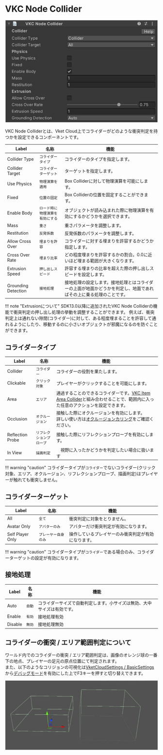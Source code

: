 # VKC Node Collider

![VKCNodeCollider_1](img/VKCNodeCollider_1.jpg)

VKC Node Colliderとは、Vket Cloud上でコライダーがどのような衝突判定を持つかを設定できるコンポーネントです。

| Label | 名称 | 機能 |
| ---- | ---- | ---- |
| Collider Type | `コライダータイプ` | コライダーのタイプを指定します。 |
| Collider Target | `コライダーターゲット` | ターゲットを指定します。 |
| Use Physics | `物理演算を適用` | Box Colliderに対して物理演算を可能にします。 |
| Fixed | `位置の固定` | Box Colliderの位置を固定することができます。 |
| Enable Body | `ロード時に物理演算を有効にする` | オブジェクトが読み込まれた際に物理演算を有効にするかどうかを選択できます。 |
| Mass | `重さ` | 重さパラメータを調整します。 |
| Restitution | `反発係数` | 反発係数のパラメータを調整します。 |
| Allow Cross Over | `埋まりを許容` | コライダーに対する埋まりを許容するかどうか指定します。 |
| Cross Over Rate | `埋まり比率` | どの程度埋まりを許容するかの割合。0.0に近いほど埋まる範囲が大きくなります。 |
| Extrusion Speed | `押し出しスピード` | 許容する埋まりの比率を超えた際の押し出しスピードを設定します。|
| Grounding Detection | `接地処理` | 接地処理の設定します。接地処理とはコライダーの上面が地面かどうかを判定し、地面であればその上に乗る処理のことです。 |

!!! note "Extrusionについて"
    SDK13.0以降に追加されたVKC Node Colliderの機能で衝突判定の押し出し処理の挙動を調整することができます。
    例えば、衝突判定上は通れない隙間(コライダー)に対して、ある程度埋まることを許容して通れるようにしたり、移動するのに小さいオブジェクトが邪魔になるのを防ぐことができます。

## コライダータイプ

| Label | 名称 | 機能 |
| ---- | ---- | ---- |
| Collider | `コライダー` | コライダーの役割を果たします。 |
| Clickable | `クリック対象` | プレイヤーがクリックすることを可能にします。|
| Area | `エリア` | 通過することのできるコライダーです。[VKC Item Area Collider](./VKCItemAreaCollider.md)と組み合わせることで、範囲内に入った任意のアクションを設定できます。 |
| Occlusion | `オクルージョン` | 接触した際にオクルージョンを有効にします。<br>詳しい使い方は[オクルージョンカリング](../WorldOptimization/OcclusionCulling.md)をご確認ください。 |
| Reflection Probe | `リフレクションプローブ` | 接触した際にリフレクションプローブを有効にします。 |
| In View | `描画判定` |　視野に入ったかどうかを判定したい場合に扱います  |

!!! warning "caution"
    コライダータイプが`コライダー`でないコライダー(クリック対象、エリア、オクルージョン、リフレクションプローブ、描画判定)はプレイヤーが触れても衝突しません。

## コライダーターゲット

| Label | 名称 | 機能 |
| ---- | ---- | ---- |
| All | `全て` | 衝突判定に対象をとりません。 |
| Avatar Only | `アバターのみ` | アバターだけ衝突判定が有効になります。 |
| Self Player Only | `プレーヤー自身のみ` | 操作しているプレイヤーのみ衝突判定が有効になります。|

!!! warning "caution"
    コライダータイプが`コライダー`である場合のみ、コライダーターゲットの設定が有効になります。

## 接地処理

| Label | 名称 | 機能 |
| ---- | ---- | ---- |
| Auto | `自動` | コライダーサイズで自動判定します。小サイズは無効、大中サイズは有効です。 |
| Enable | `有効` | 接地処理有効 |
| Disable | `無効` | 接地処理無効 |

## コライダーの衝突 / エリア範囲判定について

ワールド内でのコライダーの衝突 / エリア範囲判定は、画像のオレンジ球の一番下の地点、プレイヤーの足元の原点位置にて判定されます。<br>
また、以下のようなコリジョンの可視化は[VketCloudSettings / BasicSettings](../VketCloudSettings/BasicSettings.md)から[デバッグモード](../WorldEditingTips/DebugMode.md#f3)を有効にした上でF3キーを押すと切り替えできます。

![HEOCollider_2](img/VKCItemAreaCollider_03.jpg)
